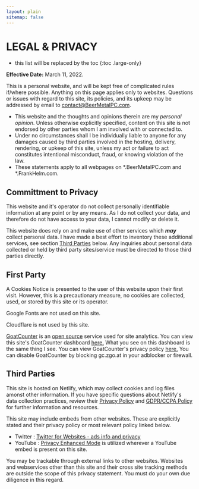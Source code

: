 ```yaml
---
layout: plain
sitemap: false
---
```


# LEGAL & PRIVACY

* this list will be replaced by the toc
{:toc .large-only}

**Effective Date:** March 11, 2022.

This is a personal website, and will be kept free of complicated rules if/where possible. Anything on this page applies only to websites. Questions or issues with regard to this site, its policies, and its upkeep may be addressed by email to [contact@BeerMetalPC.com](mailto:contact@BeerMetalPC.com).

- This website and the thoughts and opinions therein are my *personal opinion*. Unless otherwise explicitly specified, content on this site is not endorsed by other parties whom I am involved with or connected to. 
- Under no circumstances shall I be individually liable to anyone for any damages caused by third parties involved in the hosting, delivery, rendering, or upkeep of this site, unless my act or failure to act constitutes intentional misconduct, fraud, or knowing violation of the law. 
- These statements apply to all webpages on *.BeerMetalPC.com and *.FrankHelm.com. 

## Committment to Privacy

This website and it's operator do not collect personally identifiable information at any point or by any means. As I do not collect your data, and therefore do not have access to your data, I cannot modify or delete it. 

This website does rely on and make use of other services which ***may*** collect personal data. I have made a best effort to inventory these additional services, see section [Third Parties](/LEGAL/#third-parties) below. Any inquiries about personal data collected or held by third party sites/service must be directed to those third parties directly. 

## First Party

A Cookies Notice is presented to the user of this website upon their first visit. However, this is a precautionary measure, no cookies are collected, used, or stored by this site or its operator. 

Google Fonts are not used on this site. 

Cloudflare is not used by this site. 

[GoatCounter](https://goatcounter.com/) is an [open source](https://github.com/arp242/goatcounter) service used for site analytics. You can view this site's GoatCounter dashboard [here.](https://bhksuhd32g.goatcounter.com/) What you see on this dashboard is the same thing I see. You can view GoatCounter's privacy policy [here.](https://www.goatcounter.com/help/privacy) You can disable GoatCounter by blocking gc.zgo.at in your adblocker or firewall.  

## Third Parties

This site is hosted on Netlify, which may collect cookies and log files amonst other information. If you have specific questions about Netlify's data collection practices, review their [Privacy Policy](https://www.netlify.com/privacy) and [GDPR/CCPA Policy](https://www.netlify.com/gdpr-ccpa) for further information and resources. 

This site may include embeds from other websites. These are explicitly stated and their privacy policy or most relevant policy linked below.
- Twitter : [Twitter for Websites - ads info and privacy](https://help.twitter.com/en/twitter-for-websites-ads-info-and-privacy)
- YouTube : [Privacy Enhanced Mode](https://support.google.com/youtube/answer/171780?hl=en) is utilized wherever a YouTube embed is present on this site.  

You may be trackable through external links to other websites. Websites and webservices other than this site and their cross site tracking methods are outside the scope of this privacy statement. You must do your own due diligence in this regard. 



